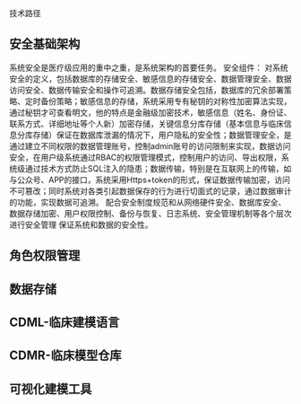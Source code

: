 技术路径
## 安全基础架构
 系统安全是医疗级应用的重中之重，是系统架构的首要任务。
安全组件：
    对系统安全的定义，包括数据库的存储安全、敏感信息的存储安全、数据管理安全、数据访问安全、数据传输安全和操作可追溯。数据存储安全包括，数据库的冗余部署策略、定时备份策略；敏感信息的存储，系统采用专有秘钥的对称性加密算法实现，通过秘钥才可查看明文，他的特点是金融级加密技术，敏感信息（姓名、身份证、联系方式、详细地址等个人新）加密存储，关键信息分库存储（基本信息与临床信息分库存储）保证在数据库泄漏的情况下，用户隐私的安全性；数据管理安全，是通过建立不同权限的数据管理账号，控制admin账号的访问限制来实现，数据访问安全，在用户级系统通过RBAC的权限管理模式，控制用户的访问、导出权限，系统级通过技术方式防止SQL注入的隐患；数据传输，特别是在互联网上的传输，如与公众号、APP的接口，系统采用Https+token的形式，保证数据传输加密，访问不可篡改；同时系统对各类引起数据保存的行为进行切面式的记录，通过数据审计的功能，实现数据可追溯。
  配合安全制度规范和从网络硬件安全、数据库安全、数据存储加密、用户权限控制、备份与恢复、日志系统、安全管理机制等各个层次进行安全管理 保证系统和数据的安全性。
## 角色权限管理

## 数据存储

## CDML-临床建模语言


## CDMR-临床模型仓库

## 可视化建模工具

